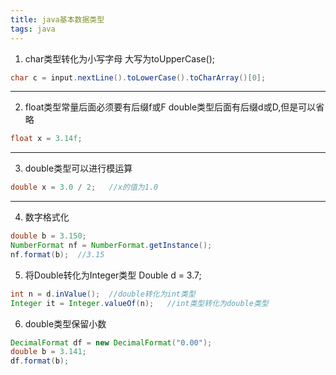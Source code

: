 ```yaml
---
title: java基本数据类型
tags: java
---
```


1. char类型转化为小写字母
大写为toUpperCase();
```java
char c = input.nextLine().toLowerCase().toCharArray()[0];
```
******
<!--more-->

2. float类型常量后面必须要有后缀f或F
double类型后面有后缀d或D,但是可以省略
```java
float x = 3.14f;
```
******

3. double类型可以进行模运算
```java
double x = 3.0 / 2;   //x的值为1.0
```
******

4. 数字格式化
```java
double b = 3.150;
NumberFormat nf = NumberFormat.getInstance();
nf.format(b);  //3.15
```
5. 将Double转化为Integer类型
Double d = 3.7;
```java
int n = d.inValue();  //double转化为int类型
Integer it = Integer.valueOf(n);   //int类型转化为double类型
```

6. double类型保留小数
```java
DecimalFormat df = new DecimalFormat("0.00");
double b = 3.141;
df.format(b);
```




